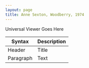 ```yaml
---
layout: page
title: Anne Sexton, Woodberry, 1974
---
```


Universal Viewer Goes Here

| Syntax      | Description |
| ----------- | ----------- |
| Header      | Title       |
| Paragraph   | Text        |
